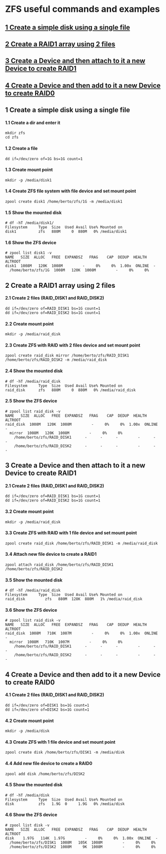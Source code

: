 # ZFS useful commands and examples


## [1 Create a simple disk using a single file](https://github.com/robertoarcomano/zfs/blob/master/README.md#1-create-a-simple-disk-using-a-single-file-1)
## [2 Create a RAID1 array using 2 files](https://github.com/robertoarcomano/zfs/blob/master/README.md#2-create-a-raid1-array-using-2-files-1)
## [3 Create a Device and then attach to it a new Device to create RAID1](https://github.com/robertoarcomano/zfs#3-create-a-device-and-then-attach-to-it-a-new-device-to-create-raid1-1)
## [4 Create a Device and then add to it a new Device to create RAID0](https://github.com/robertoarcomano/zfs#3-create-a-device-and-then-attach-to-it-a-new-device-to-create-raid1-1)

## 1 Create a simple disk using a single file 
#### 1.1 Create a dir and enter it
```
mkdir zfs
cd zfs
```
#### 1.2 Create a file
```
dd if=/dev/zero of=1G bs=1G count=1
```
#### 1.3 Create mount point
```
mkdir -p /media/disk1
```
#### 1.4 Create ZFS file system with file device and set mount point
```
zpool create disk1 /home/berto/zfs/1G -m /media/disk1
```
#### 1.5 Show the mounted disk
```
# df -hT /media/disk1/
Filesystem     Type  Size  Used Avail Use% Mounted on
disk1          zfs   880M     0  880M   0% /media/disk1
```
#### 1.6 Show the ZFS device
```
# zpool list disk1 -v
NAME   SIZE  ALLOC   FREE  EXPANDSZ   FRAG    CAP  DEDUP  HEALTH  ALTROOT
disk1  1008M   120K  1008M         -     0%     0%  1.00x  ONLINE  -
  /home/berto/zfs/1G  1008M   120K  1008M         -     0%     0%
```

## 2 Create a RAID1 array using 2 files
#### 2.1 Create 2 files (RAID_DISK1 and RAID_DISK2)
```
dd if=/dev/zero of=RAID_DISK1 bs=1G count=1
dd if=/dev/zero of=RAID_DISK2 bs=1G count=1
```
#### 2.2 Create mount point
```
mkdir -p /media/raid_disk
```
#### 2.3 Create ZFS with RAID with 2 files device and set mount point
```
zpool create raid_disk mirror /home/berto/zfs/RAID_DISK1 /home/berto/zfs/RAID_DISK2 -m /media/raid_disk
```
#### 2.4 Show the mounted disk
```
# df -hT /media/raid_disk
Filesystem     Type  Size  Used Avail Use% Mounted on
raid_disk      zfs   880M     0  880M   0% /media/raid_disk
```
#### 2.5 Show the ZFS device
```
# zpool list raid_disk -v
NAME   SIZE  ALLOC   FREE  EXPANDSZ   FRAG    CAP  DEDUP  HEALTH  ALTROOT
raid_disk  1008M   120K  1008M         -     0%     0%  1.00x  ONLINE  -
  mirror  1008M   120K  1008M         -     0%     0%
    /home/berto/zfs/RAID_DISK1      -      -      -         -      -      -
    /home/berto/zfs/RAID_DISK2      -      -      -         -      -      -
```

## 3 Create a Device and then attach to it a new Device to create RAID1
#### 2.1 Create 2 files (RAID_DISK1 and RAID_DISK2)
```
dd if=/dev/zero of=RAID_DISK1 bs=1G count=1
dd if=/dev/zero of=RAID_DISK2 bs=1G count=1
```
#### 3.2 Create mount point
```
mkdir -p /media/raid_disk
```
#### 3.3 Create ZFS with RAID with 1 file device and set mount point
```
zpool create raid_disk /home/berto/zfs/RAID_DISK1 -m /media/raid_disk
```
#### 3.4 Attach new file device to create a RAID1
```
zpool attach raid_disk /home/berto/zfs/RAID_DISK1 /home/berto/zfs/RAID_DISK2
```
#### 3.5 Show the mounted disk
```
# df -hT /media/raid_disk
Filesystem     Type  Size  Used Avail Use% Mounted on
raid_disk         zfs   880M  128K  880M   1% /media/raid_disk
```
#### 3.6 Show the ZFS device
```
# zpool list raid_disk -v
NAME   SIZE  ALLOC   FREE  EXPANDSZ   FRAG    CAP  DEDUP  HEALTH  ALTROOT
raid_disk  1008M   710K  1007M         -     0%     0%  1.00x  ONLINE  -
  mirror  1008M   710K  1007M         -     0%     0%
    /home/berto/zfs/RAID_DISK1      -      -      -         -      -      -
    /home/berto/zfs/RAID_DISK2      -      -      -         -      -      -

```

## 4 Create a Device and then add to it a new Device to create RAID0
#### 4.1 Create 2 files (RAID_DISK1 and RAID_DISK2)
```
dd if=/dev/zero of=DISK1 bs=1G count=1
dd if=/dev/zero of=DISK2 bs=1G count=1
```
#### 4.2 Create mount point
```
mkdir -p /media/disk
```
#### 4.3 Create ZFS with 1 file device and set mount point
```
zpool create disk /home/berto/zfs/DISK1 -m /media/disk
```
#### 4.4 Add new file device to create a RAID0
```
zpool add disk /home/berto/zfs/DISK2
```
#### 4.5 Show the mounted disk
```
# df -hT /media/disk
Filesystem     Type  Size  Used Avail Use% Mounted on
disk           zfs   1.9G  0     1.9G   0% /media/disk
```
#### 4.6 Show the ZFS device
```
# zpool list disk -v
NAME   SIZE  ALLOC   FREE  EXPANDSZ   FRAG    CAP  DEDUP  HEALTH  ALTROOT
disk    1.97G   114K  1.97G         -     0%     0%  1.00x  ONLINE  -
  /home/berto/zfs/DISK1  1008M   105K  1008M         -     0%     0%
  /home/berto/zfs/DISK2  1008M     9K  1008M         -     0%     0%

```

